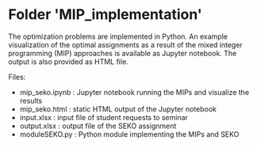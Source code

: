 # Folder 'MIP_implementation'
The optimization problems are implemented in Python. An example visualization of the optimal assignments as a result of the mixed integer programming (MIP) approaches is available as Jupyter notebook. The output is also provided as HTML file. 

Files:
* mip_seko.ipynb : Jupyter notebook running the MIPs and visualize the results
* mip_seko.html : static HTML output of the Jupyter notebook
* input.xlsx : input file of student requests to seminar
* output.xlsx : output file of the SEKO assignment
* moduleSEKO.py : Python module implementing the MIPs and SEKO
